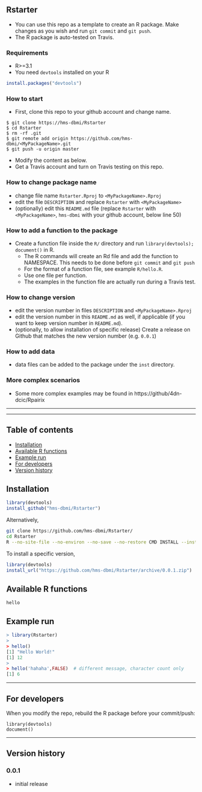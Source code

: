 ## Rstarter

* You can use this repo as a template to create an R package. Make changes as you wish and run `git commit` and `git push`.
* The R package is auto-tested on Travis.

### Requirements
* R>=3.1
* You need `devtools` installed on your R
```r
install.packages("devtools")
```

### How to start
* First, clone this repo to your github account and change name.
```
$ git clone https://hms-dbmi/Rstarter
$ cd Rstarter
$ rm -rf .git
$ git remote add origin https://github.com/hms-dbmi/<MyPackageName>.git
$ git push -u origin master
```

* Modify the content as below.
* Get a Travis account and turn on Travis testing on this repo.

### How to change package name
* change file name `Rstarter.Rproj` to `<MyPackageName>.Rproj`
* edit the file `DESCRIPTION` and replace `Rstarter` with `<MyPackageName>`
* (optionally) edit this `README.md` file (replace `Rstarter` with `<MyPackageName>`, `hms-dbmi` with your github account, below line 50) 

### How to add a function to the package
* Create a function file inside the `R/` directory and run `library(devtools); document()` in R.
  * The R commands will create an Rd file and add the function to NAMESPACE. This needs to be done before `git commit` and `git push`
  * For the format of a function file, see example `R/hello.R`.
  * Use one file per function.
  * The examples in the function file are actually run during a Travis test.

### How to change version
* edit the version number in files `DESCRIPTION` and `<MyPackageName>.Rproj`
* edit the version number in this `README.md` as well, if applicable (if you want to keep version number in `README.md`).
* (optionally, to allow installation of specific release) Create a release on Github that matches the new version number (e.g. `0.0.1`)

### How to add data
* data files can be added to the package under the `inst` directory.

### More complex scenarios
* Some more complex examples may be found in https://github/4dn-dcic/Rpairix


***
***


## Table of contents
* [Installation](#installation)
* [Available R functions](#available-r-functions)
* [Example run](#example-run)
* [For developers](#for-developers)
* [Version history](#version-history)

## Installation
```r
library(devtools)
install_github("hms-dbmi/Rstarter")
```
Alternatively,
```bash
git clone https://github.com/hms-dbmi/Rstarter/
cd Rstarter
R --no-site-file --no-environ --no-save --no-restore CMD INSTALL --install-tests .
```
To install a specific version,
```r
library(devtools)
install_url("https://github.com/hms-dbmi/Rstarter/archive/0.0.1.zip")
```


## Available R functions
`hello`

## Example run
```r
> library(Rstarter)
>
> hello()
[1] "Hello World!"
[1] 12
>
> hello('hahaha',FALSE)  # different message, character count only
[1] 6
```

***

## For developers
When you modify the repo, rebuild the R package before your commit/push:
```
library(devtools)
document()
```

***

## Version history
### 0.0.1
* initial release




